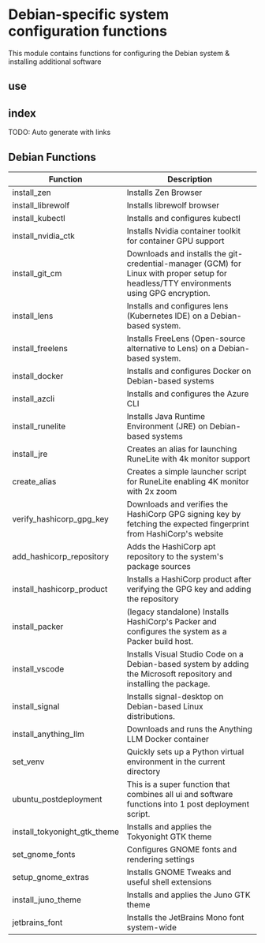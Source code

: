 # Debian-specific system configuration functions

This module contains functions for configuring the Debian system & installing additional software

## use

## index

TODO: Auto generate with links

## Debian Functions

| Function | Description |
|---|---|
| install_zen | Installs Zen Browser |
| install_librewolf | Installs librewolf browser |
| install_kubectl | Installs and configures kubectl |
| install_nvidia_ctk | Installs Nvidia container toolkit for container GPU support |
| install_git_cm | Downloads and installs the git-credential-manager (GCM) for Linux with proper setup for headless/TTY environments using GPG encryption. |
| install_lens | Installs and configures lens (Kubernetes IDE) on a Debian-based system. |
| install_freelens | Installs FreeLens (Open-source alternative to Lens) on a Debian-based system. |
| install_docker | Installs and configures Docker on Debian-based systems |
| install_azcli | Installs and configures the Azure CLI |
| install_runelite | Installs Java Runtime Environment (JRE) on Debian-based systems |
| install_jre | Creates an alias for launching RuneLite with 4k monitor support |
| create_alias | Creates a simple launcher script for RuneLite enabling 4K monitor with 2x zoom |
| verify_hashicorp_gpg_key | Downloads and verifies the HashiCorp GPG signing key by fetching the expected fingerprint from HashiCorp's website |
| add_hashicorp_repository | Adds the HashiCorp apt repository to the system's package sources |
| install_hashicorp_product | Installs a HashiCorp product after verifying the GPG key and adding the repository |
| install_packer | (legacy standalone) Installs HashiCorp's Packer and configures the system as a Packer build host. |
| install_vscode | Installs Visual Studio Code on a Debian-based system by adding the Microsoft repository and installing the package. |
| install_signal | Installs signal-desktop on Debian-based Linux distributions. |
| install_anything_llm | Downloads and runs the Anything LLM Docker container |
| set_venv | Quickly sets up a Python virtual environment in the current directory |
| ubuntu_postdeployment | This is a super function that combines all ui and software functions into 1 post deployment script. |
| install_tokyonight_gtk_theme | Installs and applies the Tokyonight GTK theme |
| set_gnome_fonts | Configures GNOME fonts and rendering settings |
| setup_gnome_extras | Installs GNOME Tweaks and useful shell extensions |
| install_juno_theme | Installs and applies the Juno GTK theme |
| jetbrains_font | Installs the JetBrains Mono font system-wide |
